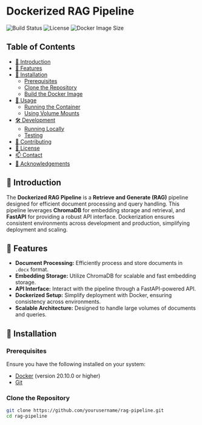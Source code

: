 # Dockerized RAG Pipeline

![Build Status](https://img.shields.io/github/actions/workflow/status/yourusername/rag-pipeline/build.yml?branch=main)
![License](https://img.shields.io/github/license/yourusername/rag-pipeline)
![Docker Image Size](https://img.shields.io/docker/image-size/yourusername/rag-pipeline/latest)

## Table of Contents

- [📖 Introduction](#-introduction)
- [🚀 Features](#-features)
- [🔧 Installation](#-installation)
  - [Prerequisites](#prerequisites)
  - [Clone the Repository](#clone-the-repository)
  - [Build the Docker Image](#build-the-docker-image)
- [🐳 Usage](#-usage)
  - [Running the Container](#running-the-container)
  - [Using Volume Mounts](#using-volume-mounts)
- [🛠️ Development](#️-development)
  - [Running Locally](#running-locally)
  - [Testing](#testing)
- [🤝 Contributing](#-contributing)
- [📄 License](#-license)
- [📫 Contact](#-contact)
- [🙏 Acknowledgements](#-acknowledgements)

## 📖 Introduction

The **Dockerized RAG Pipeline** is a **Retrieve and Generate (RAG)** pipeline designed for efficient document processing and query handling. This pipeline leverages **ChromaDB** for embedding storage and retrieval, and **FastAPI** for providing a robust API interface. Dockerization ensures consistent environments across development and production, simplifying deployment and scaling.

## 🚀 Features

- **Document Processing:** Efficiently process and store documents in `.docx` format.
- **Embedding Storage:** Utilize ChromaDB for scalable and fast embedding storage.
- **API Interface:** Interact with the pipeline through a FastAPI-powered API.
- **Dockerized Setup:** Simplify deployment with Docker, ensuring consistency across environments.
- **Scalable Architecture:** Designed to handle large volumes of documents and queries.

## 🔧 Installation

### Prerequisites

Ensure you have the following installed on your system:

- [Docker](https://docs.docker.com/get-docker/) (version 20.10.0 or higher)
- [Git](https://git-scm.com/downloads)

### Clone the Repository

```bash
git clone https://github.com/yourusername/rag-pipeline.git
cd rag-pipeline
